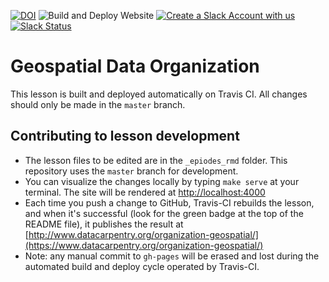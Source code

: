 [![DOI](https://zenodo.org/badge/128227810.svg)](https://zenodo.org/badge/latestdoi/128227810)
![Build and Deploy Website](https://github.com/datacarpentry/organization-geospatial/actions/workflows/deploy.yml/badge.svg)
[![Create a Slack Account with us](https://img.shields.io/badge/Create_Slack_Account-The_Carpentries-071159.svg)](https://slack-invite.carpentries.org/)
[![Slack Status](https://img.shields.io/badge/Slack_Channel-dc--geospatial-E01563.svg)](https://carpentries.slack.com/messages/C9ME7G5RD)

# Geospatial Data Organization

This lesson is built and deployed automatically on Travis CI. All changes should only be made in the `master` branch.

## Contributing to lesson development

- The lesson files to be edited are in the `_epiodes_rmd` folder. This repository uses the `master` branch for development.
- You can visualize the changes locally by typing `make serve` at your terminal. The site will be rendered at [http://localhost:4000](https://localhost:4000)
- Each time you push a change to GitHub, Travis-CI rebuilds the lesson, and when it's successful (look for the green badge at the top of the README file), it publishes the result at [http://www.datacarpentry.org/organization-geospatial/](https://www.datacarpentry.org/organization-geospatial/)
- Note: any manual commit to `gh-pages` will be erased and lost during the automated build and deploy cycle operated by Travis-CI.


